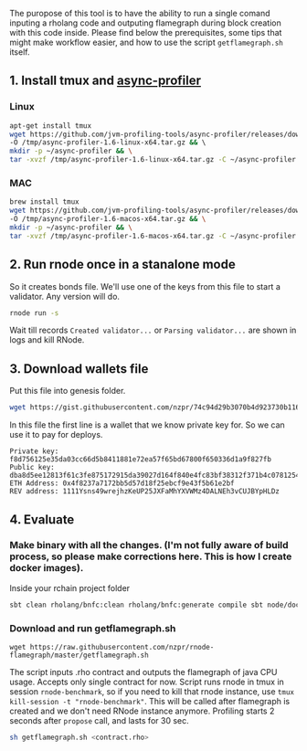The puropose of this tool is to have the ability to run a single comand inputing a rholang code and outputing flamegraph during block creation with this code inside.
Please find below the prerequisites, some tips that might make workflow easier, and how to use the script `getflamegraph.sh` itself.

## 1. Install tmux and [async-profiler](https://github.com/jvm-profiling-tools/async-profiler)
### Linux
```sh
apt-get install tmux
wget https://github.com/jvm-profiling-tools/async-profiler/releases/download/v1.6/async-profiler-1.6-linux-x64.tar.gz \
-O /tmp/async-profiler-1.6-linux-x64.tar.gz && \ 
mkdir -p ~/async-profiler && \
tar -xvzf /tmp/async-profiler-1.6-linux-x64.tar.gz -C ~/async-profiler
```
### MAC 
```sh
brew install tmux
wget https://github.com/jvm-profiling-tools/async-profiler/releases/download/v1.6/async-profiler-1.6-macos-x64.tar.gz \
-O /tmp/async-profiler-1.6-macos-x64.tar.gz && \
mkdir -p ~/async-profiler && \
tar -xvzf /tmp/async-profiler-1.6-macos-x64.tar.gz -C ~/async-profiler
```

## 2. Run rnode once in a stanalone mode 
So it creates bonds file. We'll use one of the keys from this file to start a validator. Any version will do.

```sh
rnode run -s
```
Wait till records `Created validator...` or `Parsing validator...` are shown in logs and kill RNode.

## 3. Download wallets file
Put this file into genesis folder.

```sh
wget https://gist.githubusercontent.com/nzpr/74c94d29b3070b4d923730b1169ac0e8/raw/96dfc67e5555ab9435936fb56fbcaef0ff050be9/wallets.txt -O ~/.rnode/genesis/wallets.txt
```

In this file the first line is a wallet that we know private key for. So we can use it to pay for deploys.

```
Private key: f8d756125e35da03cc66d5b8411881e72ea57f65bd67800f650336d1a9f827fb
Public key:  dba8d5ee12813f61c3fe875172915da39027d164f840e4fc83bf38312f371b4c07812549d9a5ad06ccd8aa40e03cecaf794357848298933db11445ee64c39b5f
ETH Address: 0x4f8237a7172bb5d57d18f25ebcf9e43f5b61e2bf
REV address: 1111Ysns49wrejhzKeUP25JXFaMhYXVWMz4DALNEh3vCUJBYpHLDz
```

## 4. Evaluate 

### Make binary with all the changes. (I'm not fully aware of build process, so please make corrections here. This is how I create docker images).
Inside your rchain project folder
```sh
sbt clean rholang/bnfc:clean rholang/bnfc:generate compile sbt node/docker:publishLocal
```

### Download and run getflamegraph.sh
```
wget https://raw.githubusercontent.com/nzpr/rnode-flamegraph/master/getflamegraph.sh
```

The script inputs .rho contract and outputs the flamegraph of java CPU usage. 
Accepts only single contract for now.
Script runs rnode in tmux in session `rnode-benchmark`, so if you need to kill that rnode instance, 
use `tmux kill-session -t "rnode-benchmark"`. This will be called after flamegraph is created and we don't need RNode instance anymore.
Profiling starts 2 seconds after `propose` call, and lasts for 30 sec. 

```sh 
sh getflamegraph.sh <contract.rho>
```
